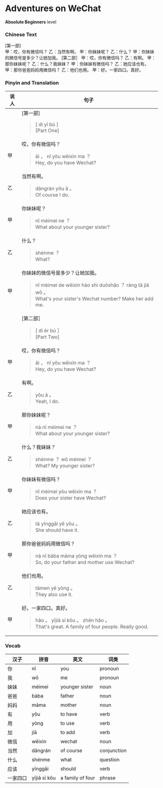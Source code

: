 # Adventures on WeChat
**Absolute Beginners** level
### Chinese Text
[第一部]<br />甲：哎，你有微信吗？
乙：当然有啊。
甲：你妹妹呢？
乙：什么？
甲：你妹妹的微信号是多少？让她加我。
[第二部］
甲：哎，你有微信吗？
乙：有啊。
甲：那你妹妹呢？
乙：什么？我妹妹？
甲：你妹妹有微信吗？
乙：她应该也有。
甲：那你爸爸妈妈用微信吗？
乙：他们也用。
甲：好。一家四口。真好。

### Pinyin and Translation
|说人|句子|
|----|----|
||[第一部]<blockquote>[ dì  yī bù ]<br />[Part One]</blockquote>|
|甲|哎，你有微信吗？<blockquote>āi ， nǐ yǒu wēixìn ma ？<br />Hey, do you have Wechat?</blockquote>|
|乙|当然有啊。<blockquote>dāngrán yǒu ā 。<br />Of course I do.</blockquote>|
|甲|你妹妹呢？<blockquote>nǐ mèimei ne ？<br />What about your younger sister?</blockquote>|
|乙|什么？<blockquote>shénme ？<br />What?</blockquote>|
|甲|你妹妹的微信号是多少？让她加我。<blockquote>nǐ mèimei de wēixìn hào shì duōshǎo ？ ràng tā jiā wǒ 。<br />What's your sister's Wechat number? Make her add me.</blockquote>|
||[第二部］<blockquote>[ dì  èr bù ］<br />[Part Two]</blockquote>|
|甲|哎，你有微信吗？<blockquote>āi ， nǐ yǒu wēixìn ma ？<br />Hey, do you have Wechat?</blockquote>|
|乙|有啊。<blockquote>yǒu ā 。<br />Yeah, I do.</blockquote>|
|甲|那你妹妹呢？<blockquote>nà nǐ mèimei ne ？<br />What about your younger sister?</blockquote>|
|乙|什么？我妹妹？<blockquote>shénme ？ wǒ mèimei ？<br />What? My younger sister?</blockquote>|
|甲|你妹妹有微信吗？<blockquote>nǐ mèimei yǒu wēixìn ma ？<br />Does your sister have Wechat?</blockquote>|
|乙|她应该也有。<blockquote>tā yīnggāi yě yǒu 。<br />She should have it.</blockquote>|
|甲|那你爸爸妈妈用微信吗？<blockquote>nà nǐ bàba māma yòng wēixìn ma ？<br />So, do your father and mother use Wechat?</blockquote>|
|乙|他们也用。<blockquote>tāmen yě yòng 。<br />They also use it.</blockquote>|
|甲|好。一家四口。真好。<blockquote>hǎo 。 yījiā sì kǒu 。 zhēn hǎo 。<br />That's great. A family of four people. Really good.</blockquote>|
### Vocab
|汉子|拼音|英文|词类|
|----|----|----|----|
|你|nǐ|you|pronoun|
|我|wǒ|me|pronoun|
|妹妹|mèimei|younger sister|noun|
|爸爸|bàba|father|noun|
|妈妈|māma|mother|noun|
|有|yǒu|to have|verb|
|用|yòng|to use|verb|
|加|jiā|to add|verb|
|微信|wēixìn|wechat|noun|
|当然|dāngrán|of course|conjunction|
|什么|shénme|what|question|
|应该|yīnggāi|should|verb|
|一家四口|yījiā sì kǒu|a family of four|phrase|
